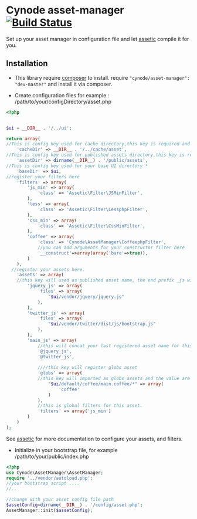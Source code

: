 Cynode asset-manager [![Build Status](https://travis-ci.org/cynode/asset-manager.png)](https://travis-ci.org/cynode/asset-manager)
=============

Set up your asset manager in configuration file and let [assetic](https://github.com/kriswallsmith/assetic) compile it for you.

Installation
---
- This library require [composer](http://getcomposer.org) to install.
require `"cynode/asset-manager": "dev-master"` and install it via composer.

- Create configuration files for example : /path/to/your/configDirectory/asset.php

```php
<?php


$ui = __DIR__ . '/../ui';

return array(
//This is config key used for cache directory,this key is required and the value is your cache directory that must be exist and writeable by webserver
    'cacheDir' => __DIR__ . '/../cache/asset',
//This is config key used for published assets directory,this key is required and the value is your published assets directory that must be exist, writeable, and must be a public path (accessible by web browser)
    'assetDir' => dirname(__DIR__) . '/public/assets',
//This is config key used for your base UI directory *   
    'baseDir' => $ui,
//register your filters here
    'filters' => array(
        'js_min' => array(
            'class' => 'Assetic\Filter\JSMinFilter',
        ),
        'less' => array(
            'class' => 'Assetic\Filter\LessphpFilter',
        ),
        'css_min' => array(
            'class' => 'Assetic\Filter\CssMinFilter',
        ),
        'coffee' => array(
            'class' => 'Cynode\AssetManager\CoffeephpFilter',
            //you can add arguments for your constructor filter here
            '__construct'=>array(array('bare'=>true)),
        )
    ),
  //register your assets here.
    'assets' => array(
    //this key will used as published asset name, the end prefix _js will replaced to .js, used for asset name extension.
        'jquery_js' => array(
            'files' => array(
                "$ui/vendor/jquery/jquery.js"
            ),
        ),
        'twitter_js' => array(
            'files' => array(
                "$ui/vendor/twitter/dist/js/bootstrap.js"
            ),
        ),
        'main_js' => array(
            //this will concat your last registered asset name for this case this will use jquery_js assets and twitter_js assets
            '@jquery_js',
            '@twitter_js',
            
            ////this key will register globs asset
            'globs' => array(
            //this key will imported as globs assets and the value are filter for this glob asset.
                "$ui/default/coffee/main.coffee/*" => array(
                    'coffee'
                )
            ),
            //this is global filters for this asset.
            'filters' => array('js_min')
        )
    )
);
```

See [assetic](https://github.com/kriswallsmith/assetic) for more documentation to configure your assets, and filters.

- Initialize in your bootstrap file, for example /path/to/your/public/index.php

```php
<?php
use Cynode\AssetManager\AssetManager;
require '../vendor/autoload.php';
//your bootstrap script ....
//..

//change with your asset config file path
$assetConfig=dirname(__DIR__) . '/config/asset.php';
AssetManager::init($assetConfig);


```
